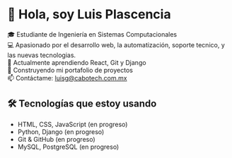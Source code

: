 # 👋 Hola, soy Luis Plascencia

🎓 Estudiante de Ingeniería en Sistemas Computacionales  
💻 Apasionado por el desarrollo web, la automatización, soporte tecnico, y las nuevas tecnologias.  
🌱 Actualmente aprendiendo React, Git y Django  
🚀 Construyendo mi portafolio de proyectos  
📫 Contáctame: luisg@cabotech.com.mx

## 🛠 Tecnologías que estoy usando
- HTML, CSS, JavaScript (en progreso)
- Python, Django (en progreso)
- Git & GitHub (en progreso)
- MySQL, PostgreSQL (en progreso)


